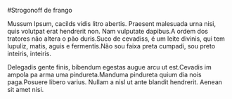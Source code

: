 #Strogonoff de frango

Mussum Ipsum, cacilds vidis litro abertis. Praesent malesuada urna nisi, quis volutpat erat hendrerit non. Nam vulputate dapibus.A ordem dos tratores não altera o pão duris.Suco de cevadiss, é um leite divinis, qui tem lupuliz, matis, aguis e fermentis.Não sou faixa preta cumpadi, sou preto inteiris, inteiris.

Delegadis gente finis, bibendum egestas augue arcu ut est.Cevadis im ampola pa arma uma pindureta.Manduma pindureta quium dia nois paga.Posuere libero varius. Nullam a nisl ut ante blandit hendrerit. Aenean sit amet nisi.
